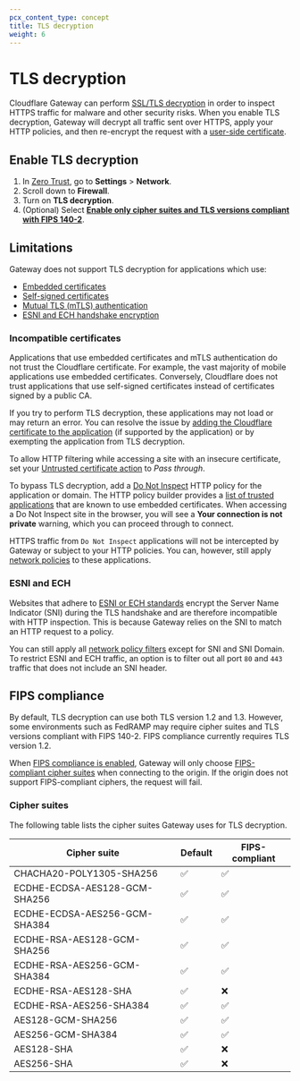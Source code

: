 ```yaml
---
pcx_content_type: concept
title: TLS decryption
weight: 6
---
```


# TLS decryption

Cloudflare Gateway can perform [SSL/TLS decryption](https://www.cloudflare.com/learning/security/what-is-https-inspection/) in order to inspect HTTPS traffic for malware and other security risks. When you enable TLS decryption, Gateway will decrypt all traffic sent over HTTPS, apply your HTTP policies, and then re-encrypt the request with a [user-side certificate](/cloudflare-one/connections/connect-devices/warp/user-side-certificates/).

## Enable TLS decryption

1. In [Zero Trust](https://one.dash.cloudflare.com/), go to **Settings** > **Network**.
2. Scroll down to **Firewall**.
3. Turn on **TLS decryption**.
4. (Optional) Select [**Enable only cipher suites and TLS versions compliant with FIPS 140-2**](#fips-compliance).

## Limitations

Gateway does not support TLS decryption for applications which use:

- [Embedded certificates](#incompatible-certificates)
- [Self-signed certificates](#incompatible-certificates)
- [Mutual TLS (mTLS) authentication](#incompatible-certificates)
- [ESNI and ECH handshake encryption](#esni-and-ech)

### Incompatible certificates

Applications that use embedded certificates and mTLS authentication do not trust the Cloudflare certificate. For example, the vast majority of mobile applications use embedded certificates. Conversely, Cloudflare does not trust applications that use self-signed certificates instead of certificates signed by a public CA.

If you try to perform TLS decryption, these applications may not load or may return an error. You can resolve the issue by [adding the Cloudflare certificate to the application](/cloudflare-one/connections/connect-devices/warp/user-side-certificates/install-cloudflare-cert/#add-the-certificate-to-applications) (if supported by the application) or by exempting the application from TLS decryption.

To allow HTTP filtering while accessing a site with an insecure certificate, set your [Untrusted certificate action](/cloudflare-one/policies/filtering/http-policies/#untrusted-certificates) to _Pass through_.

To bypass TLS decryption, add a [Do Not Inspect](/cloudflare-one/policies/filtering/http-policies/#do-not-inspect) HTTP policy for the application or domain. The HTTP policy builder provides a [list of trusted applications](/cloudflare-one/policies/filtering/initial-setup/http/#bypass-inspection-for-incompatible-applications) that are known to use embedded certificates. When accessing a Do Not Inspect site in the browser, you will see a **Your connection is not private** warning, which you can proceed through to connect.

HTTPS traffic from `Do Not Inspect` applications will not be intercepted by Gateway or subject to your HTTP policies. You can, however, still apply [network policies](/cloudflare-one/policies/filtering/network-policies/) to these applications.

### ESNI and ECH

Websites that adhere to [ESNI or ECH standards](https://blog.cloudflare.com/encrypted-client-hello/) encrypt the Server Name Indicator (SNI) during the TLS handshake and are therefore incompatible with HTTP inspection. This is because Gateway relies on the SNI to match an HTTP request to a policy.

You can still apply all [network policy filters](/cloudflare-one/policies/filtering/network-policies/#selectors) except for SNI and SNI Domain. To restrict ESNI and ECH traffic, an option is to filter out all port `80` and `443` traffic that does not include an SNI header.

## FIPS compliance

By default, TLS decryption can use both TLS version 1.2 and 1.3. However, some environments such as FedRAMP may require cipher suites and TLS versions compliant with FIPS 140-2. FIPS compliance currently requires TLS version 1.2.

When [FIPS compliance is enabled](#enable-tls-decryption), Gateway will only choose [FIPS-compliant cipher suites](#cipher-suites) when connecting to the origin. If the origin does not support FIPS-compliant ciphers, the request will fail.

### Cipher suites

The following table lists the cipher suites Gateway uses for TLS decryption.

| Cipher suite                  | Default | FIPS-compliant |
| ----------------------------- | ------- | -------------- |
| CHACHA20-POLY1305-SHA256      | ✅      | ✅             |
| ECDHE-ECDSA-AES128-GCM-SHA256 | ✅      | ✅             |
| ECDHE-ECDSA-AES256-GCM-SHA384 | ✅      | ✅             |
| ECDHE-RSA-AES128-GCM-SHA256   | ✅      | ✅             |
| ECDHE-RSA-AES256-GCM-SHA384   | ✅      | ✅             |
| ECDHE-RSA-AES128-SHA          | ✅      | ❌             |
| ECDHE-RSA-AES256-SHA384       | ✅      | ✅             |
| AES128-GCM-SHA256             | ✅      | ✅             |
| AES256-GCM-SHA384             | ✅      | ✅             |
| AES128-SHA                    | ✅      | ❌             |
| AES256-SHA                    | ✅      | ❌             |
